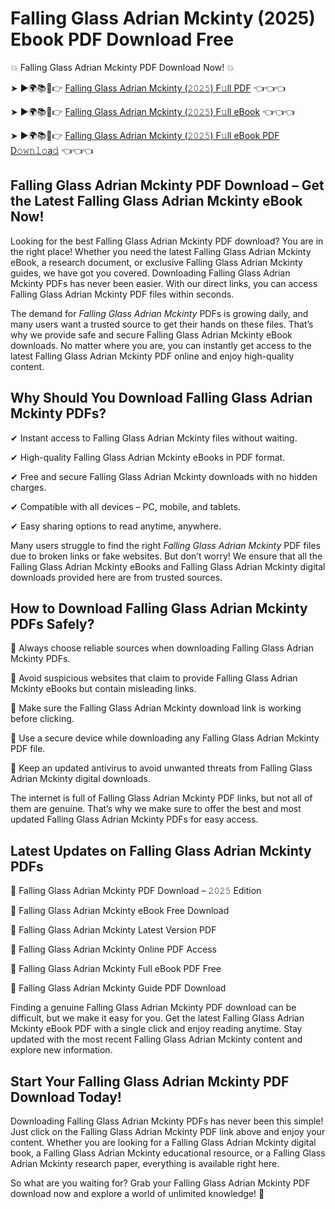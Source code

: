 # Falling Glass Adrian Mckinty (2025) Ebook PDF Download Free

💥 Falling Glass Adrian Mckinty PDF Download Now! 💥

➤ ►🌍📚📱👉 [Falling Glass Adrian Mckinty (𝟸𝟶𝟸𝟻) F𝚞ll PDF](https://getpdf.xyz/falling-glass-adrian-mckinty) 👈👈👈


➤ ►🌍📚📱👉 [Falling Glass Adrian Mckinty (𝟸𝟶𝟸𝟻) F𝚞ll eBook](https://getpdf.xyz/falling-glass-adrian-mckinty) 👈👈👈


➤ ►🌍📚📱👉 [Falling Glass Adrian Mckinty (𝟸𝟶𝟸𝟻) F𝚞ll eBook PDF D𝚘𝚠𝚗𝚕𝚘a𝚍](https://getpdf.xyz/falling-glass-adrian-mckinty) 👈👈👈


## Falling Glass Adrian Mckinty PDF Download – Get the Latest Falling Glass Adrian Mckinty eBook Now!

Looking for the best Falling Glass Adrian Mckinty PDF download? You are in the right place! Whether you need the latest Falling Glass Adrian Mckinty eBook, a research document, or exclusive Falling Glass Adrian Mckinty guides, we have got you covered. Downloading Falling Glass Adrian Mckinty PDFs has never been easier. With our direct links, you can access Falling Glass Adrian Mckinty PDF files within seconds.

The demand for *Falling Glass Adrian Mckinty* PDFs is growing daily, and many users want a trusted source to get their hands on these files. That’s why we provide safe and secure Falling Glass Adrian Mckinty eBook downloads. No matter where you are, you can instantly get access to the latest Falling Glass Adrian Mckinty PDF online and enjoy high-quality content.

## Why Should You Download Falling Glass Adrian Mckinty PDFs?

✔ Instant access to Falling Glass Adrian Mckinty files without waiting.

✔ High-quality Falling Glass Adrian Mckinty eBooks in PDF format.

✔ Free and secure Falling Glass Adrian Mckinty downloads with no hidden charges.

✔ Compatible with all devices – PC, mobile, and tablets.

✔ Easy sharing options to read anytime, anywhere.

Many users struggle to find the right *Falling Glass Adrian Mckinty* PDF files due to broken links or fake websites. But don’t worry! We ensure that all the Falling Glass Adrian Mckinty eBooks and Falling Glass Adrian Mckinty digital downloads provided here are from trusted sources.

## How to Download Falling Glass Adrian Mckinty PDFs Safely?

📌 Always choose reliable sources when downloading Falling Glass Adrian Mckinty PDFs.

📌 Avoid suspicious websites that claim to provide Falling Glass Adrian Mckinty eBooks but contain misleading links.

📌 Make sure the Falling Glass Adrian Mckinty download link is working before clicking.

📌 Use a secure device while downloading any Falling Glass Adrian Mckinty PDF file.

📌 Keep an updated antivirus to avoid unwanted threats from Falling Glass Adrian Mckinty digital downloads.

The internet is full of Falling Glass Adrian Mckinty PDF links, but not all of them are genuine. That’s why we make sure to offer the best and most updated Falling Glass Adrian Mckinty PDFs for easy access.

## Latest Updates on Falling Glass Adrian Mckinty PDFs

🔹 Falling Glass Adrian Mckinty PDF Download – 𝟸𝟶𝟸𝟻 Edition

🔹 Falling Glass Adrian Mckinty eBook Free Download

🔹 Falling Glass Adrian Mckinty Latest Version PDF

🔹 Falling Glass Adrian Mckinty Online PDF Access

🔹 Falling Glass Adrian Mckinty Full eBook PDF Free

🔹 Falling Glass Adrian Mckinty Guide PDF Download

Finding a genuine Falling Glass Adrian Mckinty PDF download can be difficult, but we make it easy for you. Get the latest Falling Glass Adrian Mckinty eBook PDF with a single click and enjoy reading anytime. Stay updated with the most recent Falling Glass Adrian Mckinty content and explore new information.

## Start Your Falling Glass Adrian Mckinty PDF Download Today!

Downloading Falling Glass Adrian Mckinty PDFs has never been this simple! Just click on the Falling Glass Adrian Mckinty PDF link above and enjoy your content. Whether you are looking for a Falling Glass Adrian Mckinty digital book, a Falling Glass Adrian Mckinty educational resource, or a Falling Glass Adrian Mckinty research paper, everything is available right here.

So what are you waiting for? Grab your Falling Glass Adrian Mckinty PDF download now and explore a world of unlimited knowledge! 🚀
